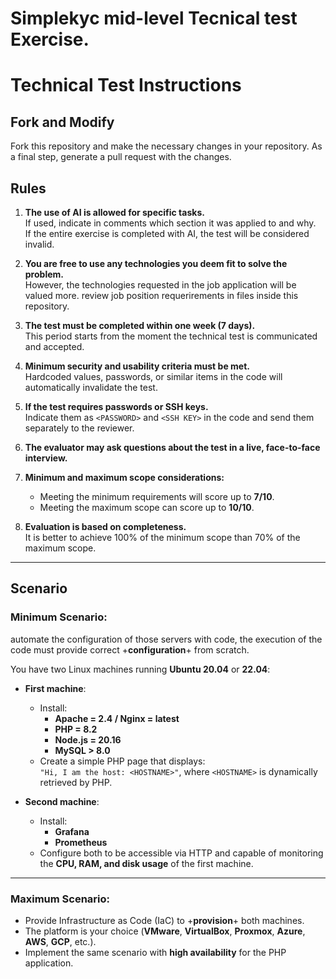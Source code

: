 # Simplekyc mid-level Tecnical test Exercise.

# Technical Test Instructions

## Fork and Modify

Fork this repository and make the necessary changes in your repository. As a final step, generate a pull request with the changes.

## Rules

1. **The use of AI is allowed for specific tasks.**  
   If used, indicate in comments which section it was applied to and why.  
   If the entire exercise is completed with AI, the test will be considered invalid.

2. **You are free to use any technologies you deem fit to solve the problem.**  
   However, the technologies requested in the job application will be valued more.
   review job position requerirements in files inside this repository.

4. **The test must be completed within one week (7 days).**  
   This period starts from the moment the technical test is communicated and accepted.

5. **Minimum security and usability criteria must be met.**  
   Hardcoded values, passwords, or similar items in the code will automatically invalidate the test.

6. **If the test requires passwords or SSH keys.**  
   Indicate them as `<PASSWORD>` and `<SSH KEY>` in the code and send them separately to the reviewer.

7. **The evaluator may ask questions about the test in a live, face-to-face interview.**

8. **Minimum and maximum scope considerations:**  
   - Meeting the minimum requirements will score up to **7/10**.  
   - Meeting the maximum scope can score up to **10/10**.

9. **Evaluation is based on completeness.**  
   It is better to achieve 100% of the minimum scope than 70% of the maximum scope.

---

## Scenario

### Minimum Scenario:
automate the configuration of those servers with code, the execution of the code must provide correct +**configuration**+ from scratch.

You have two Linux machines running **Ubuntu 20.04** or **22.04**:

- **First machine**:
  - Install:
    - **Apache = 2.4 / Nginx = latest**
    - **PHP = 8.2**
    - **Node.js = 20.16**
    - **MySQL > 8.0**
  - Create a simple PHP page that displays:  
    `"Hi, I am the host: <HOSTNAME>"`, where `<HOSTNAME>` is dynamically retrieved by PHP.

- **Second machine**:
  - Install:
    - **Grafana**
    - **Prometheus**
  - Configure both to be accessible via HTTP and capable of monitoring the **CPU, RAM, and disk usage** of the first machine.

---

### Maximum Scenario:

- Provide Infrastructure as Code (IaC) to +**provision**+ both machines.
- The platform is your choice (**VMware**, **VirtualBox**, **Proxmox**, **Azure**, **AWS**, **GCP**, etc.).
- Implement the same scenario with **high availability** for the PHP application.
